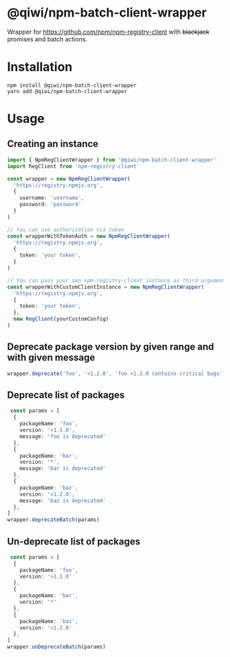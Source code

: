 # @qiwi/npm-batch-client-wrapper
Wrapper for https://github.com/npm/npm-registry-client with ~~blackjack~~ promises and batch actions.
# Installation
```shell script
npm install @qiwi/npm-batch-client-wrapper
yarn add @qiwi/npm-batch-client-wrapper
```
# Usage
## Creating an instance
```typescript
import { NpmRegClientWrapper } from '@qiwi/npm-batch-client-wrapper'
import RegClient from 'npm-registry-client'

const wrapper = new NpmRegClientWrapper(
  'https://registry.npmjs.org',
  {
    username: 'username',
    password: 'password'
  }
)

// You can use authorization via token
const wrapperWithTokenAuth = new NpmRegClientWrapper(
  'https://registry.npmjs.org',
  {
    token: 'your token',
  }
)

// You can pass your own npm-registry-client instance as third argument to constructor.
const wrapperWithCustomClientInstance = new NpmRegClientWrapper(
  'https://registry.npmjs.org',
  {
    token: 'your token',
  },
  new RegClient(yourCustomConfig)
)
```

## Deprecate package version by given range and with given message
```typescript
wrapper.deprecate('foo', '<1.2.0', 'foo <1.2.0 contains critical bugs')
```

## Deprecate list of packages
```typescript
 const params = [
  {
    packageName: 'foo',
    version: '>1.1.0',
    message: 'foo is deprecated'
  },
  {
    packageName: 'bar',
    version: '*',
    message: 'bar is deprecated'
  },
  {
    packageName: 'baz',
    version: '<1.2.0',
    message: 'baz is deprecated'
  },
]
wrapper.deprecateBatch(params)
```

## Un-deprecate list of packages
```typescript
 const params = [
  {
    packageName: 'foo',
    version: '>1.1.0'
  },
  {
    packageName: 'bar',
    version: '*'
  },
  {
    packageName: 'baz',
    version: '<1.2.0'
  },
]
wrapper.unDeprecateBatch(params)
```
